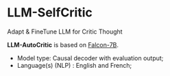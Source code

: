 # LLM-SelfCritic
Adapt &amp; FineTune LLM for Critic Thought


**LLM-AutoCritic** is based on [Falcon-7B](https://huggingface.co/tiiuae/falcon-7b).

  - Model type: Causal decoder with evaluation output;
  - Language(s) (NLP) : English and French;
